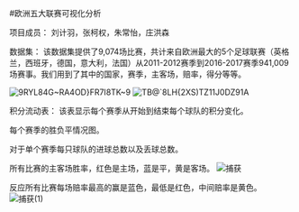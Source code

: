 #欧洲五大联赛可视化分析


项目成员：
刘计羽，张柯权，朱常怡，庄洪森

数据集：
该数据集提供了9,074场比赛，共计来自欧洲最大的5个足球联赛（英格兰，西班牙，德国，意大利，法国）从2011-2012赛季到2016-2017赛季941,009场赛事。我们用到了其中的国家，赛季，主客场，赔率，得分等等。

![9RYL84G~RA4OD}FR7I8TK~9](https://user-images.githubusercontent.com/87868159/205501062-6da4a165-431a-428a-b4aa-d4f2ede7a84e.jpg)
![TB@`8LH{2XS)TZ11J0DZ91A](https://user-images.githubusercontent.com/87868159/205501067-f875bf1d-d8f5-4b40-be71-6892d4dd4c4d.jpg)





积分流动表：
该表显示每个赛季从开始到结束每个球队的积分变化。


每个赛季的胜负平情况图。

对于单个赛季每只球队的进球总数以及丢球总数。

所有比赛的主客场胜率，红色是主场，蓝是平，黄是客场。
![捕获](https://user-images.githubusercontent.com/87868159/208112157-65a8931e-0eda-4a8c-a3a5-4f897a625fdf.PNG)


反应所有比赛每场赔率最高的赢是蓝色，最低是红色，中间赔率是黄色。
![捕获(1)](https://user-images.githubusercontent.com/87868159/208112200-0a33d978-1473-4882-82ba-8d2db6fa1477.PNG)



